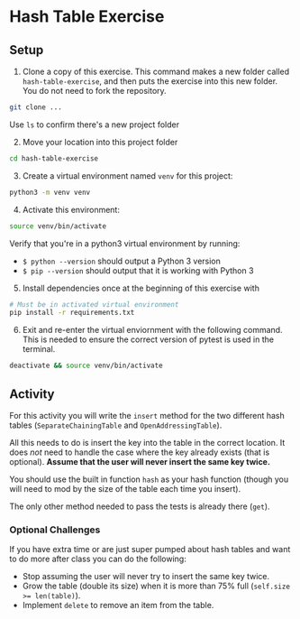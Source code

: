 # Hash Table Exercise #

## Setup ##

1. Clone a copy of this exercise. This command makes a new folder called `hash-table-exercise`, and then puts the exercise into this new folder. You do not need to fork the repository.

```bash
git clone ...
```

Use `ls` to confirm there's a new project folder

2. Move your location into this project folder

```bash
cd hash-table-exercise
```

3. Create a virtual environment named `venv` for this project:

```bash
python3 -m venv venv
```

4. Activate this environment:

```bash
source venv/bin/activate
```

Verify that you're in a python3 virtual environment by running:

- `$ python --version` should output a Python 3 version
- `$ pip --version` should output that it is working with Python 3

5. Install dependencies once at the beginning of this exercise with

```bash
# Must be in activated virtual environment
pip install -r requirements.txt
```

6. Exit and re-enter the virtual enviornment with the following command. This is needed to ensure the correct version of pytest is used in the terminal.

```bash
deactivate && source venv/bin/activate
```

## Activity ##

For this activity you will write the `insert` method for the two different hash tables (`SeparateChainingTable` and `OpenAddressingTable`).

All this needs to do is insert the key into the table in the correct location.  It does _not_ need to handle the case where the key already exists (that is optional).  **Assume that the user will never insert the same key twice.**

You should use the built in function `hash` as your hash function (though you will need to mod by the size of the table each time you insert).

The only other method needed to pass the tests is already there (`get`).

### Optional Challenges ###

If you have extra time or are just super pumped about hash tables and want to do more after class you can do the following:

* Stop assuming the user will never try to insert the same key twice.
* Grow the table (double its size) when it is more than 75% full (`self.size >= len(table)`).
* Implement `delete` to remove an item from the table.
